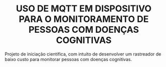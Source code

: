 <h1 align="center"> USO DE MQTT EM DISPOSITIVO PARA O MONITORAMENTO DE PESSOAS COM DOENÇAS COGNITIVAS </h1>

Projeto de iniciação cientifica, com intuito de desenvolver um rastreador de baixo custo para monitorar pessoas com doenças cognitivas.
